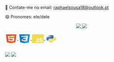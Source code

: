 
💬 Contate-me no email: raphaelsousa18@outlook.pt

😄 Pronomes: ele/dele
<div align="center">
  <a href="https://github.com/RaphaelDev22">
  <img height="180em" src="https://github-readme-stats.vercel.app/api?username=RaphaelDev22&show_icons=true&theme=dark&include_all_commits=true&count_private=true"/>
  <img height="180em" src="https://github-readme-stats.vercel.app/api/top-langs/?username=RaphaelDev22&layout=compact&langs_count=7&theme=white"/>
</div>
<div style="display: inline_block"><br>
<img align="center" alt="Rafa-HTML" height="30" width="40" src="https://raw.githubusercontent.com/devicons/devicon/master/icons/html5/html5-original.svg">
<img align="center" alt="Rafa-CSS" height="30" width="40" src="https://raw.githubusercontent.com/devicons/devicon/master/icons/css3/css3-original.svg">
<img align="center" alt="Rafa-Js" height="30" width="40" src="https://raw.githubusercontent.com/devicons/devicon/master/icons/javascript/javascript-plain.svg">
<img align="center" alt="Rafa-Python" height="30" width="40" src="https://raw.githubusercontent.com/devicons/devicon/master/icons/python/python-original.svg">
</div>

##

</div>
<a href="https://www.linkedin.com/in/raphael-sousa-11706a229/" target="_blank"><img src="https://img.shields.io/badge/-LinkedIn-%230077B5?style=for-the-badge&logo=linkedin&logoColor=white" target="_blank"></a> 
<a href = "raphaelsousa18@outlook.pt"><img src="https://img.shields.io/badge/-Outlook-%23333?style=for-the-badge&logo=outlook&logoColor=white" target="_blank"></a>
</div>

